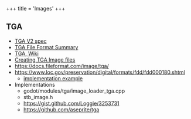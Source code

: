 +++
title = 'Images'
+++

## TGA

- [TGA V2 spec](https://www.opennet.ru/docs/formats/targa.pdf)
- [TGA File Format Summary](https://www.fileformat.info/format/tga/egff.htm)
- [TGA, Wiki](https://en.wikipedia.org/wiki/Truevision_TGA)
- [Creating TGA Image files](http://www.paulbourke.net/dataformats/tga/)
- https://docs.fileformat.com/image/tga/
- https://www.loc.gov/preservation/digital/formats/fdd/fdd000180.shtml
  - [implementation example](http://www.paulbourke.net/dataformats/tga/tgatest.c)
- Implementations
  - godot/modules/tga/image_loader_tga.cpp
  - stb_image.h
  - https://gist.github.com/Loggie/3253731
  - https://github.com/aseprite/tga
